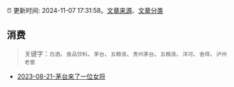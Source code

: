 :alarm_clock: 更新时间: 2024-11-07 17:31:58。[文章来源](/README.md)、[文章分类](/TAGS.md)

## 消费


> 关键字：`白酒`、`食品饮料`、`茅台`、`五粮液`、`贵州茅台`、`五粮液`、`洋河`、`舍得`、`泸州老窖`



- [2023-08-21-茅台来了一位女将](https://www.aicaijing.com.cn/article/18587) 
